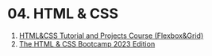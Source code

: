 # 04. HTML & CSS

1. [HTML&CSS Tutorial and Projects Course (Flexbox&Grid)](https://www.udemy.com/course/in-depth-html-css-course-build-responsive-websites/)
2. [The HTML & CSS Bootcamp 2023 Edition](https://www.udemy.com/course/html-and-css-bootcamp/)
